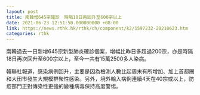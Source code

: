 ```yaml
---
layout: post
title: 南韓增645宗確診　時隔18日再回升至600宗以上
date: 2021-06-23 12:51:50.000000000 +08:00
link: https://news.rthk.hk/rthk/ch/component/k2/1597232-20210623.htm
categories: rthk
---
```


南韓過去一日新增645宗新型肺炎確診個案，增幅比昨日多超過200宗，亦是時隔18日再次回升至600宗以上，至今一共有15萬2500多人染病。

韓聯社報道，感染病例回升，主要是因為檢測人數比起周末有所增加、加上首都圈和大田市發生大規模群聚性感染。另外，境外輸入病例連續4天在40宗或以上，防疫部門正對傳染性更強的變種病毒保持高度警惕。
